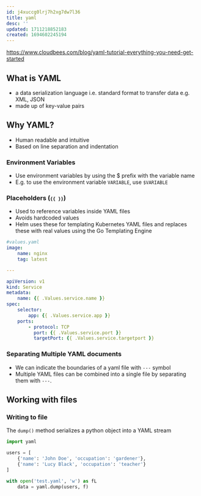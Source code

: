 ```yaml
---
id: j4xuccg0lrj7h2xg7dw7l36
title: yaml
desc: ''
updated: 1711218852183
created: 1694602245194
---
```

https://www.cloudbees.com/blog/yaml-tutorial-everything-you-need-get-started

## What is YAML

- a data serialization language i.e. standard format to transfer data e.g. XML, JSON
- made up of key-value pairs

## Why YAML?

- Human readable and intuitive
- Based on line separation and indentation


### Environment Variables

- Use environment variables by using the $ prefix with the variable name
- E.g. to use the environment variable `VARIABLE`, use `$VARIABLE`

### Placeholders (<small>`{{ }}`</small>)
- Used to reference variables inside YAML files
- Avoids hardcoded values
- Helm uses these for templating Kubernetes YAML files and replaces these with real values using the Go Templating Engine

``` yaml
#values.yaml
image:
    name: nginx
    tag: latest

---

apiVersion: v1
kind: Service
metadata: 
    name: {{ .Values.service.name }}
spec:
    selector:
        app: {{ .Values.service.app }}
    ports:
        - protocol: TCP
          port: {{ .Values.service.port }}
          targetPort: {{ .Values.service.targetport }}
```

### Separating Multiple YAML documents

- We can indicate the boundaries of a yaml file with `---` symbol
- Multiple YAML files can be combined into a single file by separating them with `---`.

## Working with files

### Writing to file

The `dump()` method serializes a python object into a YAML stream

``` py
import yaml

users = [
    {'name': 'John Doe', 'occupation': 'gardener'},
    {'name': 'Lucy Black', 'occupation': 'teacher'}
]

with open('test.yaml', 'w') as fL
    data = yaml.dump(users, f)
```

